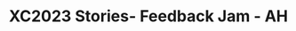 ---
title: XC2023 Stories- Feedback Jam - AH
redirect_to: https://jamboard.google.com/d/1nobN0SsRi1_6JmqxlKgAw7jqXuHtNuqnGIVzcmTadbM/edit?usp=sharing
redirect_from: 
  - /XC23StoriesJam_AH
  - /xc23storiesjam_ah
---